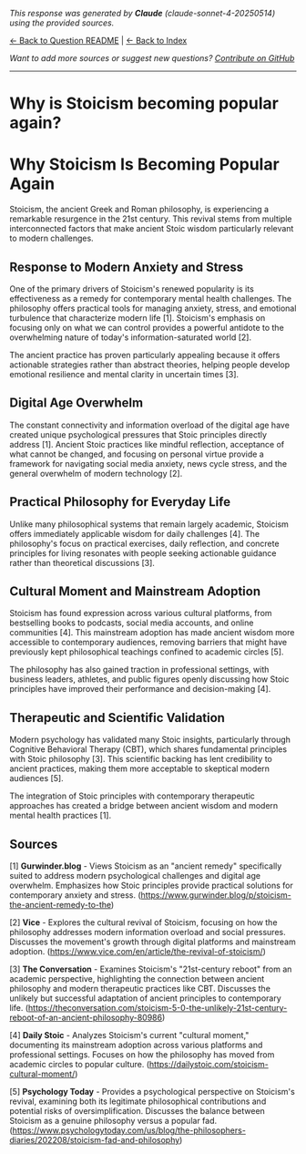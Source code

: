 <!-- 
Generated by: claude
Model: claude-sonnet-4-20250514
Prompt type: sources
Generated at: 2025-06-08T21:35:35.688722
-->

*This response was generated by **Claude** (claude-sonnet-4-20250514) using the provided sources.*

[← Back to Question README](README.md) | [← Back to Index](../README.md)

*Want to add more sources or suggest new questions? [Contribute on GitHub](https://github.com/justinwest/SuggestedSources)*

---

# Why is Stoicism becoming popular again?

# Why Stoicism Is Becoming Popular Again

Stoicism, the ancient Greek and Roman philosophy, is experiencing a remarkable resurgence in the 21st century. This revival stems from multiple interconnected factors that make ancient Stoic wisdom particularly relevant to modern challenges.

## Response to Modern Anxiety and Stress

One of the primary drivers of Stoicism's renewed popularity is its effectiveness as a remedy for contemporary mental health challenges. The philosophy offers practical tools for managing anxiety, stress, and emotional turbulence that characterize modern life [1]. Stoicism's emphasis on focusing only on what we can control provides a powerful antidote to the overwhelming nature of today's information-saturated world [2].

The ancient practice has proven particularly appealing because it offers actionable strategies rather than abstract theories, helping people develop emotional resilience and mental clarity in uncertain times [3].

## Digital Age Overwhelm

The constant connectivity and information overload of the digital age have created unique psychological pressures that Stoic principles directly address [1]. Ancient Stoic practices like mindful reflection, acceptance of what cannot be changed, and focusing on personal virtue provide a framework for navigating social media anxiety, news cycle stress, and the general overwhelm of modern technology [2].

## Practical Philosophy for Everyday Life

Unlike many philosophical systems that remain largely academic, Stoicism offers immediately applicable wisdom for daily challenges [4]. The philosophy's focus on practical exercises, daily reflection, and concrete principles for living resonates with people seeking actionable guidance rather than theoretical discussions [3].

## Cultural Moment and Mainstream Adoption

Stoicism has found expression across various cultural platforms, from bestselling books to podcasts, social media accounts, and online communities [4]. This mainstream adoption has made ancient wisdom more accessible to contemporary audiences, removing barriers that might have previously kept philosophical teachings confined to academic circles [5].

The philosophy has also gained traction in professional settings, with business leaders, athletes, and public figures openly discussing how Stoic principles have improved their performance and decision-making [4].

## Therapeutic and Scientific Validation

Modern psychology has validated many Stoic insights, particularly through Cognitive Behavioral Therapy (CBT), which shares fundamental principles with Stoic philosophy [3]. This scientific backing has lent credibility to ancient practices, making them more acceptable to skeptical modern audiences [5].

The integration of Stoic principles with contemporary therapeutic approaches has created a bridge between ancient wisdom and modern mental health practices [1].

## Sources

[1] **Gurwinder.blog** - Views Stoicism as an "ancient remedy" specifically suited to address modern psychological challenges and digital age overwhelm. Emphasizes how Stoic principles provide practical solutions for contemporary anxiety and stress. (https://www.gurwinder.blog/p/stoicism-the-ancient-remedy-to-the)

[2] **Vice** - Explores the cultural revival of Stoicism, focusing on how the philosophy addresses modern information overload and social pressures. Discusses the movement's growth through digital platforms and mainstream adoption. (https://www.vice.com/en/article/the-revival-of-stoicism/)

[3] **The Conversation** - Examines Stoicism's "21st-century reboot" from an academic perspective, highlighting the connection between ancient philosophy and modern therapeutic practices like CBT. Discusses the unlikely but successful adaptation of ancient principles to contemporary life. (https://theconversation.com/stoicism-5-0-the-unlikely-21st-century-reboot-of-an-ancient-philosophy-80986)

[4] **Daily Stoic** - Analyzes Stoicism's current "cultural moment," documenting its mainstream adoption across various platforms and professional settings. Focuses on how the philosophy has moved from academic circles to popular culture. (https://dailystoic.com/stoicism-cultural-moment/)

[5] **Psychology Today** - Provides a psychological perspective on Stoicism's revival, examining both its legitimate philosophical contributions and potential risks of oversimplification. Discusses the balance between Stoicism as a genuine philosophy versus a popular fad. (https://www.psychologytoday.com/us/blog/the-philosophers-diaries/202208/stoicism-fad-and-philosophy)
